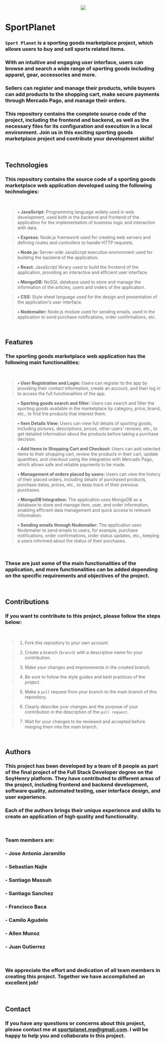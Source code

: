 <p align="center">
  <img src="https://static.vecteezy.com/system/resources/previews/013/441/985/original/world-map-on-the-foot-ball-silhouette-for-icon-symbol-pictogram-sport-news-art-illustration-apps-website-or-graphic-design-element-format-png.png">
</p>

# **SportPlanet**

### `Sport Planet` is a sporting goods marketplace project, which allows users to buy and sell sports related items.

### With an intuitive and engaging user interface, users can browse and search a wide range of sporting goods including apparel, gear, accessories and more.

### Sellers can register and manage their products, while buyers can add products to the shopping cart, make secure payments through Mercado Pago, and manage their orders.

### This repository contains the complete source code of the project, including the frontend and backend, as well as the necessary files for its configuration and execution in a local environment. Join us in this exciting sporting goods marketplace project and contribute your development skills!

<br />

## **Technologies**

### This repository contains the source code of a sporting goods marketplace web application developed using the following technologies:

<br />

> **• JavaScript:** Programming language widely used in web development, used both in the backend and frontend of the application for the implementation of business logic and interaction with data.

> **• Express:** Node.js framework used for creating web servers and defining routes and controllers to handle HTTP requests.

> **• Node.js:** Server-side JavaScript execution environment used for building the backend of the application.

> **• React:** JavaScript library used to build the frontend of the application, providing an interactive and efficient user interface.

> **• MongoDB:** NoSQL database used to store and manage the information of the articles, users and orders of the application.

> **• CSS:** Style sheet language used for the design and presentation of the application's user interface.

> **• Nodemailer:** Node.js module used for sending emails, used in the application to send purchase notifications, order confirmations, etc.

<br />

## **Features**

### The sporting goods marketplace web application has the following main functionalities:

<br />

> **• User Registration and Login:** Users can register to the app by providing their contact information, create an account, and then log in to access the full functionalities of the app.

> **• Sporting goods search and filter:** Users can search and filter the sporting goods available in the marketplace by category, price, brand, etc., to find the products that interest them.

> **• Item Details View:** Users can view full details of sporting goods, including pictures, descriptions, prices, other users' reviews, etc., to get detailed information about the products before taking a purchase decision.

> **• Add Items to Shopping Cart and Checkout:** Users can add selected items to their shopping cart, review the products in their cart, update quantities, and checkout using the integration with Mercado Pago, which allows safe and reliable payments to be made.

> **• Management of orders placed by users:** Users can view the history of their placed orders, including details of purchased products, purchase dates, prices, etc., to keep track of their previous purchases.

> **• MongoDB Integration:** The application uses MongoDB as a database to store and manage item, user, and order information, enabling efficient data management and quick access to relevant information.

> **• Sending emails through Nodemailer:** The application uses Nodemailer to send emails to users, for example, purchase notifications, order confirmations, order status updates, etc., keeping a users informed about the status of their purchases.

<br />

### These are just some of the main functionalities of the application, and more functionalities can be added depending on the specific requirements and objectives of the project.

<br />

## **Contributions**

### If you want to contribute to this project, please follow the steps below:

<br />

> 1.  Fork this repository to your own account.

> 2.  Create a branch (`branch`) with a descriptive name for your contribution.

> 3.  Make your changes and improvements in the created branch.

> 4.  Be sure to follow the style guides and best practices of the project.

> 5.  Make a `pull` request from your branch to the main branch of this repository.

> 6.  Clearly describe your changes and the purpose of your contribution in the description of the `pull request`.

> 7.  Wait for your changes to be reviewed and accepted before merging them into the main branch.

<br />

## **Authors**

### This project has been developed by a team of 8 people as part of the final project of the Full Stack Developer degree on the SoyHenry platform. They have contributed to different areas of the project, including frontend and backend development, software quality, automated testing, user interface design, and user experience.

### Each of the authors brings their unique experience and skills to create an application of high quality and functionality.

<br />

### **Team members are:**

### - Jose Antonio Jaramillo

### - Sebastian Najle

### - Santiago Massuh

### - Santiago Sanchez

### - Francisco Baca

### - Camilo Agudelo

### - Allen Munoz

### - Juan Gutierrez

<br />

### We appreciate the effort and dedication of all team members in creating this project. Together we have accomplished an excellent job!

<br />

## **Contact**

### If you have any questions or concerns about this project, please contact me at sportplanet.mp@gmail.com. I will be happy to help you and collaborate in this project.
